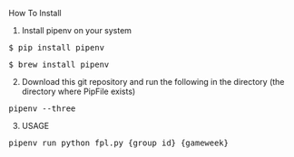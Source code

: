 How To Install

1. Install pipenv on your system
<pre>$ pip install pipenv</pre>
<pre>$ brew install pipenv</pre>

2. Download this git repository and run the following in the directory (the directory where PipFile exists)
<pre>pipenv --three </pre>

3. USAGE
<pre>pipenv run python fpl.py {group_id} {gameweek}</pre>
